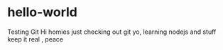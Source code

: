 # hello-world
Testing Git
Hi homies
just checking out git yo, learning nodejs and stuff
keep it real , peace

